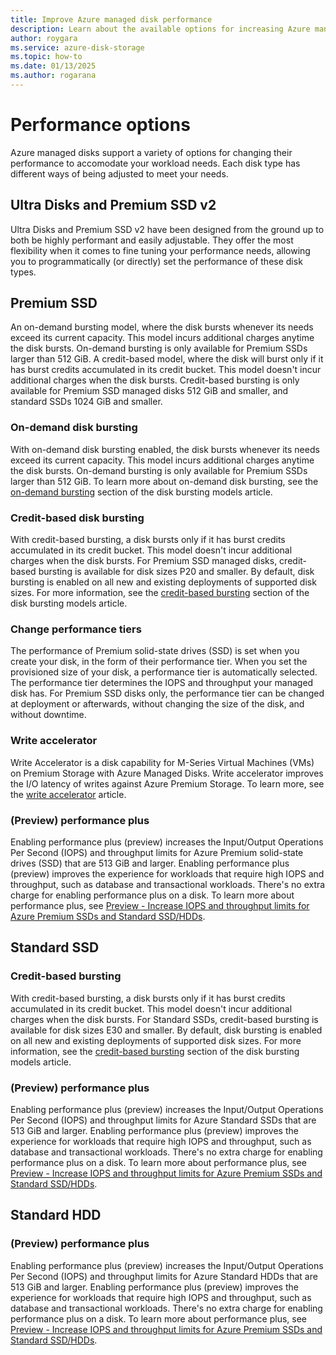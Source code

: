 ```yaml
---
title: Improve Azure managed disk performance
description: Learn about the available options for increasing Azure managed disk performance, organized by disk type
author: roygara
ms.service: azure-disk-storage
ms.topic: how-to
ms.date: 01/13/2025
ms.author: rogarana
---
```


# Performance options

Azure managed disks support a variety of options for changing their performance to accomodate your workload needs. Each disk type has different ways of being adjusted to meet your needs.

## Ultra Disks and Premium SSD v2

Ultra Disks and Premium SSD v2 have been designed from the ground up to both be highly performant and easily adjustable. They offer the most flexibility when it comes to fine tuning your performance needs, allowing you to programmatically (or directly) set the performance of these disk types.

## Premium SSD

An on-demand bursting model, where the disk bursts whenever its needs exceed its current capacity. This model incurs additional charges anytime the disk bursts. On-demand bursting is only available for Premium SSDs larger than 512 GiB.
A credit-based model, where the disk will burst only if it has burst credits accumulated in its credit bucket. This model doesn't incur additional charges when the disk bursts. Credit-based bursting is only available for Premium SSD managed disks 512 GiB and smaller, and standard SSDs 1024 GiB and smaller.

### On-demand disk bursting

With on-demand disk bursting enabled, the disk bursts whenever its needs exceed its current capacity. This model incurs additional charges anytime the disk bursts. On-demand bursting is only available for Premium SSDs larger than 512 GiB. To learn more about on-demand disk bursting, see the [on-demand bursting](/azure/virtual-machines/disk-bursting#on-demand-bursting) section of the disk bursting models article.

### Credit-based disk bursting

With credit-based bursting, a disk bursts only if it has burst credits accumulated in its credit bucket. This model doesn't incur additional charges when the disk bursts. For Premium SSD managed disks, credit-based bursting is available for disk sizes P20 and smaller. By default, disk bursting is enabled on all new and existing deployments of supported disk sizes. For more information, see the [credit-based bursting](/azure/virtual-machines/disk-bursting#credit-based-bursting) section of the disk bursting models article.

### Change performance tiers

The performance of Premium solid-state drives (SSD) is set when you create your disk, in the form of their performance tier. When you set the provisioned size of your disk, a performance tier is automatically selected. The performance tier determines the IOPS and throughput your managed disk has. For Premium SSD disks only, the performance tier can be changed at deployment or afterwards, without changing the size of the disk, and without downtime.

### Write accelerator

Write Accelerator is a disk capability for M-Series Virtual Machines (VMs) on Premium Storage with Azure Managed Disks. Write accelerator improves the I/O latency of writes against Azure Premium Storage. To learn more, see the [write accelerator](/azure/virtual-machines/how-to-enable-write-accelerator) article.

### (Preview) performance plus

Enabling performance plus (preview) increases the Input/Output Operations Per Second (IOPS) and throughput limits for Azure Premium solid-state drives (SSD) that are 513 GiB and larger. Enabling performance plus (preview) improves the experience for workloads that require high IOPS and throughput, such as database and transactional workloads. There's no extra charge for enabling performance plus on a disk. To learn more about performance plus, see [Preview - Increase IOPS and throughput limits for Azure Premium SSDs and Standard SSD/HDDs](/azure/virtual-machines/disks-enable-performance?tabs=azure-cli).

## Standard SSD

### Credit-based bursting

With credit-based bursting, a disk bursts only if it has burst credits accumulated in its credit bucket. This model doesn't incur additional charges when the disk bursts. For Standard SSDs, credit-based bursting is available for disk sizes E30 and smaller. By default, disk bursting is enabled on all new and existing deployments of supported disk sizes. For more information, see the [credit-based bursting](/azure/virtual-machines/disk-bursting#credit-based-bursting) section of the disk bursting models article.

### (Preview) performance plus

Enabling performance plus (preview) increases the Input/Output Operations Per Second (IOPS) and throughput limits for Azure Standard SSDs that are 513 GiB and larger. Enabling performance plus (preview) improves the experience for workloads that require high IOPS and throughput, such as database and transactional workloads. There's no extra charge for enabling performance plus on a disk. To learn more about performance plus, see [Preview - Increase IOPS and throughput limits for Azure Premium SSDs and Standard SSD/HDDs](/azure/virtual-machines/disks-enable-performance?tabs=azure-cli).


## Standard HDD

### (Preview) performance plus

Enabling performance plus (preview) increases the Input/Output Operations Per Second (IOPS) and throughput limits for Azure Standard HDDs that are 513 GiB and larger. Enabling performance plus (preview) improves the experience for workloads that require high IOPS and throughput, such as database and transactional workloads. There's no extra charge for enabling performance plus on a disk. To learn more about performance plus, see [Preview - Increase IOPS and throughput limits for Azure Premium SSDs and Standard SSD/HDDs](/azure/virtual-machines/disks-enable-performance?tabs=azure-cli).